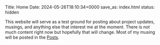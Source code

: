 Title: Home
Date: 2024-05-26T18:10:34+0000
save_as: index.html
status: hidden

This website will serve as a test ground for posting about project
updates, musings, and anything else that interest me at the moment.
There is not much content right now but hopefully that will change.
Most of my musing will be posted in the [Posts](/posts/).
